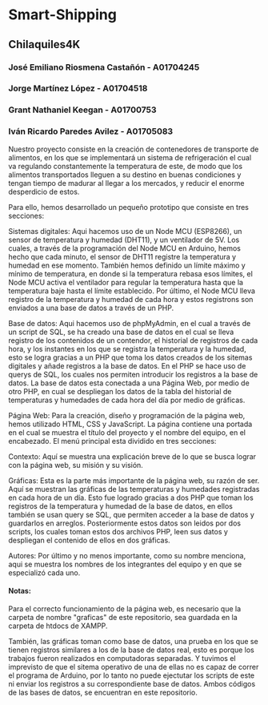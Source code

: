 # Smart-Shipping
## Chilaquiles4K
### José Emiliano Riosmena Castañón - A01704245
### Jorge Martínez López - A01704518
### Grant Nathaniel Keegan - A01700753
### Iván Ricardo Paredes Avilez - A01705083

Nuestro proyecto consiste en la creación de contenedores de transporte de alimentos, en los que se implementará un sistema de refrigeración el cual va regulando constantemente la temperatura de este, de modo que los alimentos transportados lleguen a su destino en buenas condiciones y tengan tiempo de madurar al llegar a los mercados, y reducir el enorme desperdicio de estos.

Para ello, hemos desarrollado un pequeño prototipo que consiste en tres secciones:

Sistemas digitales: Aqui hacemos uso de un Node MCU (ESP8266), un sensor de temperatura y humedad (DHT11), y un ventilador de 5V. Los cuales, a través de la programación del Node MCU en Arduino, hemos hecho que cada minuto, el sensor de DHT11 registre la temperatura y humedad en ese momento. También hemos definido un límite máximo y mínimo de temperatura, en donde si la temperatura rebasa esos límites, el Node MCU activa el ventilador para regular la temperatura hasta que la temperatura baje hasta el límite establecido. Por último, el Node MCU lleva registro de la temperatura y humedad de cada hora y estos registrons son enviados a una base de datos a través de un PHP.

Base de datos: Aqui hacemos uso de phpMyAdmin, en el cual a través de un script de SQL, se ha creado una base de datos en el cual se lleva registro de los contenidos de un contendor, el historial de registros de cada hora, y los instantes en los que se registra la temperatura y la humedad, esto se logra gracias a un PHP que toma los datos creados de los sitemas digitales y añade registros a la base de datos. En el PHP se hace uso de querys de SQL, los cuales nos permiten introducir los registros a la base de datos. La base de datos esta conectada a una Página Web, por medio de otro PHP, en cual se despliegan los datos de la tabla del historial de temperaturas y humedades de cada hora del día por medio de gráficas.

Página Web: Para la creación, diseño y programación de la página web, hemos utilizado HTML, CSS y JavaScript. La página contiene una portada en el cual se muestra el título del proyecto y el nombre del equipo, en el encabezado. El menú principal esta dividido en tres secciones:

Contexto: Aquí se muestra una explicación breve de lo que se busca lograr con la página web, su misión y su visión.

Gráficas: Esta es la parte más importante de la página web, su razón de ser. Aquí se muestran las gráficas de las temperaturas y humedades registradas en cada hora de un día. Esto fue logrado gracias a dos PHP que toman los registros de la temperatura y humedad de la base de datos, en ellos también se usan query se SQL, que permiten acceder a la base de datos y guardarlos en arreglos. Posteriormente estos datos son leidos por dos scripts, los cuales toman estos dos archivos PHP, leen sus datos y despliegan el contenido de ellos en dos gráficas. 

Autores: Por último y no menos importante, como su nombre menciona, aqui se muestra los nombres de los integrantes del equipo y en que se especializó cada uno.

#### Notas:
Para el correcto funcionamiento de la página web, es necesario que la carpeta de nombre "graficas" de este repositorio, sea guardada en la carpeta de htdocs de XAMPP.

También, las gráficas toman como base de datos, una prueba en los que se tienen registros similares a los de la base de datos real, esto es porque los trabajos fueron realizados en computadoras separadas. Y tuvimos el imprevisto de que el sitema operativo de una de ellas no es capaz de correr el programa de Arduino, por lo tanto no puede ejectutar los scripts de este ni enviar los registros a su correspondiente base de datos. Ambos códigos de las bases de datos, se encuentran en este repositorio.
